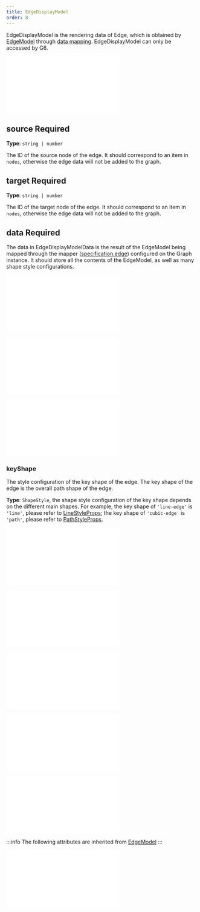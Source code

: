 ```yaml
---
title: EdgeDisplayModel
order: 8
---
```


EdgeDisplayModel is the rendering data of Edge, which is obtained by [EdgeModel](./EdgeModel.en.md) through [data mapping](./DataIntro.en.md#mappers). EdgeDisplayModel can only be accessed by G6.

<embed src="../../common/DataID.en.md"></embed>

## source <Badge type="error">Required</Badge>

**Type**: `string | number`

The ID of the source node of the edge. It should correspond to an item in `nodes`, otherwise the edge data will not be added to the graph.

## target <Badge type="error">Required</Badge>

**Type**: `string | number`

The ID of the target node of the edge. It should correspond to an item in `nodes`, otherwise the edge data will not be added to the graph.

## data <Badge type="error">Required</Badge>

The data in EdgeDisplayModelData is the result of the EdgeModel being mapped through the mapper ([specification.edge](../graph/Specification.en.md#edge)) configured on the Graph instance. It should store all the contents of the EdgeModel, as well as many shape style configurations.

<embed src="../../common/DataAttrTips.zh.md"></embed>

<embed src="../../common/LodLevels.en.md"></embed>

<embed src="../../common/DataAnimates.en.md"></embed>

### keyShape

The style configuration of the key shape of the edge. The key shape of the edge is the overall path shape of the edge.

**Type**: `ShapeStyle`, the shape style configuration of the key shape depends on the different main shapes. For example, the key shape of `'line-edge'` is `'line'`, please refer to [LineStyleProps](/en/apis/shape/line-style-props); the key shape of `'cubic-edge'` is `'path'`, please refer to [PathStyleProps](/en/apis/shape/path-style-props).

<embed src="../../common/DataIconShape.en.md"></embed>

<embed src="../../common/DataHaloShape.en.md"></embed>

<embed src="../../common/DataLabelShape.en.md"></embed>

<embed src="../../common/DataLabelBackgroundShape.en.md"></embed>

<embed src="../../common/DataOtherShapes.en.md"></embed>

:::info
The following attributes are inherited from [EdgeModel](./EdgeModel.en.md)
:::

<embed src="../../common/EdgeUserModel.en.md"></embed>
